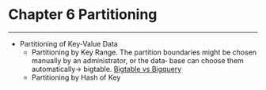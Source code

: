 # Chapter 6 Partitioning
---
* Partitioning of Key-Value Data
  * Partitioning by Key Range. The partition boundaries might be chosen manually by an administrator, or the data‐ base can choose them automatically-> bigtable. [Bigtable vs Bigquery](https://stackoverflow.com/questions/39919815/whats-the-difference-between-bigquery-and-bigtable) 
  * Partitioning by Hash of Key
